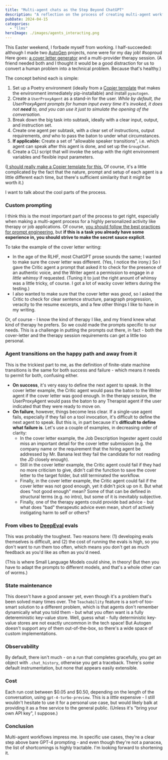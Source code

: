 ```yaml
---
title: "Multi-agent chats as the Step Beyond ChatGPT"
description: "A reflection on the process of creating multi-agent workflows with Autogen."
pubDate: 2024-04-15
categories:
  - "llms"
heroImage: ./images/agents_interacting.png
---
```


This Easter weekend, I forbade myself from working. I half-succeeded: although I made two [AutoGen](https://github.com/microsoft/autogen) projects, none were for my day job! #soproud Here goes: [a cover letter generator](https://github.com/shippy/cover_letter_automation) and a multi-provider therapy session. (A friend needed both and I thought it would be a good distraction for us to convert a human problem into a technical problem. Because that's healthy.)

The concept behind each is simple:

1. Set up a Poetry environment (ideally from a [Copier template](https://github.com/lukin0110/poetry-copier/) that makes the environment immediately pip-installable) and install `pyautogen`.
2. Create a `UserProxyAgent` as a stand-in for the user. _While by default, the UserProxyAgent prompts for human input every time it's invoked, it does not **need** to, and you can use it just to simulate the opening of the conversation._
3. Break down the big task into subtask, ideally with a clear input, output, and instruction set.
4. Create one agent per subtask, with a clear set of instructions, output requirements, _and_ who to pass the baton to under what circumstances.
5. **If applicable:** Create a set of "allowable speaker transitions", i.e. which agent can speak after this agent is done, and set up the `GroupChat`.
6. Create a CLI script that will invoke the setup with the right environment variables and flexible input parameters.

([I should really make a Copier template for this.](https://www.linkedin.com/feed/update/urn:li:activity:7176339756262277120/) Of course, it's a little complicated by the fact that the nature, prompt and setup of each agent is a little different each time, but there's sufficient similarity that it might be worth it.)

I want to talk about the cool parts of the process.

### Custom prompting

I think this is the most important part of the process to get right, especially when making a multi-agent process for a highly personalized activity like therapy or job applications. Of course, [you should follow the best practices for prompt engineering](https://platform.openai.com/docs/guides/prompt-engineering), but **if this is a task you already have some experience in, you should strive to make the secret sauce explicit**.

To take the example of the cover letter writing:

- In the age of the RLHF, most ChatGPT prose sounds the same; I wanted to make sure the cover letter was different. (Yes, I notice the irony.) So I gave the Critic agent a prompt that asked it to check for the presence of an authentic voice, and the Writer agent a permission to engage in _a little whimsy_ if requested. (Tuning it to just the right anount of whimsy was a little tricky, of course. I got a lot of wacky cover letters during the testing.)
- I also wanted to make sure that the cover letter was _good_, so I asked the Critic to check for clear sentence structure, paragraph progression, veracity to the resume excerpts, and a few other things I like to have in my writing.

Or, of course - I know the kind of therapy I like, and my friend knew what kind of therapy he prefers. So we could made the prompts specific to our needs. This is a challenge in putting the prompts out there, in fact - both the cover-letter and the therapy session requirements can get a little too personal.

### Agent transitions on the happy path and away from it

This is the trickiest part to me, as the definition of finite-state machine transitions is the same for both success and failure - which means it needs to permit for both, confusing either.

- **On success**, it's very easy to define the next agent to speak. In the cover letter example, the Critic agent would pass the baton to the Writer agent if the cover letter was good enough. In the therapy session, the UserProxyAgent would pass the baton to any Therapist agent if the user indicated that they were ready to move on.
- **On failure**, however, things become less clear. If a single-use agent fails, especially if they fail on a tool invocation, it's difficult to define the next agent to speak. But this is, in part because it's **difficult to define what failure is**. Let's use a couple of examples, in decreasing order of clarity:
  - In the cover letter example, the Job Description Ingester agent could miss an important detail for the cover letter submission (e.g. the company name or the requirement that the hiring agent be addressed by Mr. Banana lest they fail the candidate for not reading the JD closely enough).
  - Still in the cover letter example, the Critic agent could fail if they had no more criticism to give, didn't call the function to save the cover letter to the target folder, but still terminated the workflow.
  - Finally, in the cover letter example, the Critic agent could fail if the cover letter was not good enough, yet it didn't pick up on it. But what does "not good enough" mean? Some of that can be defined in structural terms (e.g. no intro), but some of it is inevitably subjective.
  - Finally, one of the therapy agents could provide bad advice - but what does "bad" therapeutic advice even mean, short of actively instigating harm to self or others?

### From vibes to [DeepEval](https://docs.confident-ai.com/docs/getting-started) evals

This was probably the toughest. Two reasons here: (1) developing evals themselves is difficult, and (2) the cost of running the evals is high, so you don't want to run them too often, which means you don't get as much feedback as you'd like as often as you'd need.

(This is where Small Language Models could shine, in theory! But then you have to adapt the prompts to different models, and that's a whole other can of worms.)

### State maintenance

This doesn't have a good answer yet, even though it's a problem that's been solved many times over. The `Teachability` feature is a sort-of too-smart solution to a different problem, which is that agents don't remember dynamically what you told them - but what you often want is a fully detereministic key-value store. Well, guess what - fully deterministic key-value stores are not exactly uncommon in the tech space! But Autogen doesn't support any of them out-of-the-box, so there's a wide space of custom implementations.

### Observability

By default, there isn't much - on a run that completes gracefully, you get an object with `.chat_history`, otherwise you get a traceback. There's _some_ default instrumentation, but none that appears easily extensible.

### Cost

Each run cost between $0.05 and $0.50, depending on the length of the conversation, using `gpt-4-turbo-preview`. This is a _little_ expensive - I still wouldn't hesitate to use it for a personal use case, but would likely balk at providing it as a free service to the general public. (Unless it's "bring your own API key", I suppose.)

### Conclusion

Multi-agent workflows impress me. In specific use cases, they're a clear step above bare GPT-4 prompting - and even though they're not a panacea, the list of shortcomings is highly tractable. I'm looking forward to shortening it.
